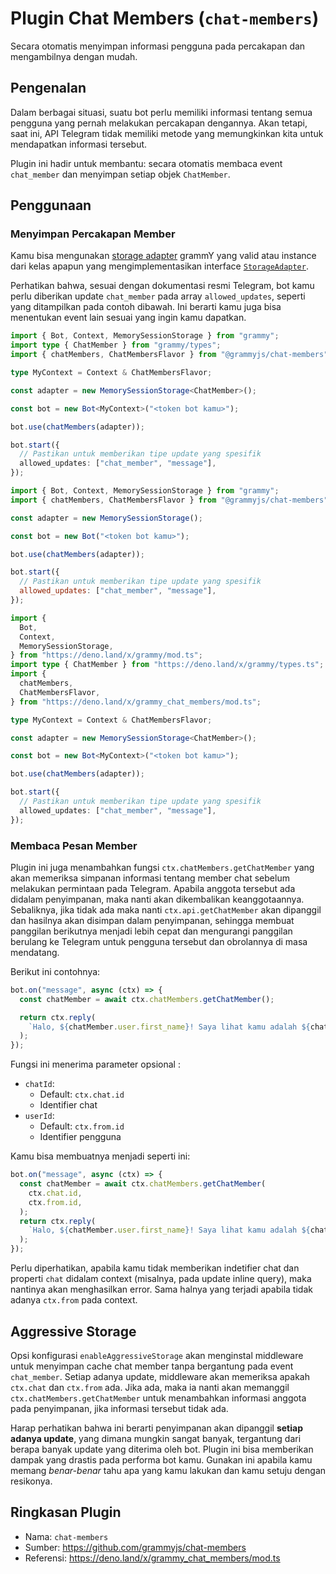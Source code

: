 # Plugin Chat Members (`chat-members`)

Secara otomatis menyimpan informasi pengguna pada percakapan dan mengambilnya dengan mudah.

## Pengenalan

Dalam berbagai situasi, suatu bot perlu memiliki informasi tentang semua pengguna yang pernah melakukan percakapan dengannya.
Akan tetapi, saat ini, API Telegram tidak memiliki metode yang memungkinkan kita untuk mendapatkan informasi tersebut.

Plugin ini hadir untuk membantu: secara otomatis membaca event `chat_member` dan menyimpan setiap objek `ChatMember`.

## Penggunaan

### Menyimpan Percakapan Member

Kamu bisa mengunakan [storage adapter](https://grammy.dev/id/plugins/session.html#known-storage-adapters) grammY yang valid atau
instance dari kelas apapun yang mengimplementasikan interface [`StorageAdapter`](https://deno.land/x/grammy/mod.ts?s=StorageAdapter).

Perhatikan bahwa, sesuai dengan dokumentasi resmi Telegram, bot kamu perlu diberikan update `chat_member` pada array `allowed_updates`, seperti yang ditampilkan pada contoh dibawah.
Ini berarti kamu juga bisa menentukan event lain sesuai yang ingin kamu dapatkan.

<CodeGroup>
  <CodeGroupItem title="TypeScript" active>

```ts
import { Bot, Context, MemorySessionStorage } from "grammy";
import type { ChatMember } from "grammy/types";
import { chatMembers, ChatMembersFlavor } from "@grammyjs/chat-members";

type MyContext = Context & ChatMembersFlavor;

const adapter = new MemorySessionStorage<ChatMember>();

const bot = new Bot<MyContext>("<token bot kamu>");

bot.use(chatMembers(adapter));

bot.start({
  // Pastikan untuk memberikan tipe update yang spesifik
  allowed_updates: ["chat_member", "message"],
});
```

</CodeGroupItem>

<CodeGroupItem title="JavaScript" active>

```js
import { Bot, Context, MemorySessionStorage } from "grammy";
import { chatMembers, ChatMembersFlavor } from "@grammyjs/chat-members";

const adapter = new MemorySessionStorage();

const bot = new Bot("<token bot kamu>");

bot.use(chatMembers(adapter));

bot.start({
  // Pastikan untuk memberikan tipe update yang spesifik
  allowed_updates: ["chat_member", "message"],
});
```

</CodeGroupItem>

<CodeGroupItem title="Deno" active>

```ts
import {
  Bot,
  Context,
  MemorySessionStorage,
} from "https://deno.land/x/grammy/mod.ts";
import type { ChatMember } from "https://deno.land/x/grammy/types.ts";
import {
  chatMembers,
  ChatMembersFlavor,
} from "https://deno.land/x/grammy_chat_members/mod.ts";

type MyContext = Context & ChatMembersFlavor;

const adapter = new MemorySessionStorage<ChatMember>();

const bot = new Bot<MyContext>("<token bot kamu>");

bot.use(chatMembers(adapter));

bot.start({
  // Pastikan untuk memberikan tipe update yang spesifik
  allowed_updates: ["chat_member", "message"],
});
```

</CodeGroupItem>

</CodeGroup>

### Membaca Pesan Member

Plugin ini juga menambahkan fungsi `ctx.chatMembers.getChatMember` yang akan memeriksa simpanan informasi tentang member chat sebelum melakukan permintaan pada Telegram.
Apabila anggota tersebut ada didalam penyimpanan, maka nanti akan dikembalikan keanggotaannya.
Sebaliknya, jika tidak ada maka nanti `ctx.api.getChatMember` akan dipanggil dan hasilnya akan disimpan dalam penyimpanan, sehingga membuat panggilan berikutnya menjadi lebih cepat dan mengurangi panggilan berulang ke Telegram untuk pengguna tersebut dan obrolannya di masa mendatang.

Berikut ini contohnya:

```ts
bot.on("message", async (ctx) => {
  const chatMember = await ctx.chatMembers.getChatMember();

  return ctx.reply(
    `Halo, ${chatMember.user.first_name}! Saya lihat kamu adalah ${chatMember.status} pada obrolan ini!`,
  );
});
```

Fungsi ini menerima parameter opsional :

- `chatId`:
  - Default: `ctx.chat.id`
  - Identifier chat
- `userId`:
  - Default: `ctx.from.id`
  - Identifier pengguna

Kamu bisa membuatnya menjadi seperti ini:

```ts
bot.on("message", async (ctx) => {
  const chatMember = await ctx.chatMembers.getChatMember(
    ctx.chat.id,
    ctx.from.id,
  );
  return ctx.reply(
    `Halo, ${chatMember.user.first_name}! Saya lihat kamu adalah ${chatMember.status} pada obrolan ini!`,
  );
});
```

Perlu diperhatikan, apabila kamu tidak memberikan indetifier chat dan properti `chat` didalam context (misalnya, pada update inline query), maka nantinya akan menghasilkan error.
Sama halnya yang terjadi apabila tidak adanya `ctx.from` pada context.

## Aggressive Storage

Opsi konfigurasi `enableAggressiveStorage` akan menginstal middleware untuk menyimpan cache chat member tanpa bergantung pada event `chat_member`.
Setiap adanya update, middleware akan memeriksa apakah `ctx.chat` dan `ctx.from` ada.
Jika ada, maka ia nanti akan memanggil `ctx.chatMembers.getChatMember` untuk menambahkan informasi anggota pada penyimpanan, jika informasi tersebut tidak ada.

Harap perhatikan bahwa ini berarti penyimpanan akan dipanggil **setiap adanya update**, yang dimana mungkin sangat banyak, tergantung dari berapa banyak update yang diterima oleh bot.
Plugin ini bisa memberikan dampak yang drastis pada performa bot kamu.
Gunakan ini apabila kamu memang _benar-benar_ tahu apa yang kamu lakukan dan kamu setuju dengan resikonya.

## Ringkasan Plugin

- Nama: `chat-members`
- Sumber: <https://github.com/grammyjs/chat-members>
- Referensi: <https://deno.land/x/grammy_chat_members/mod.ts>
